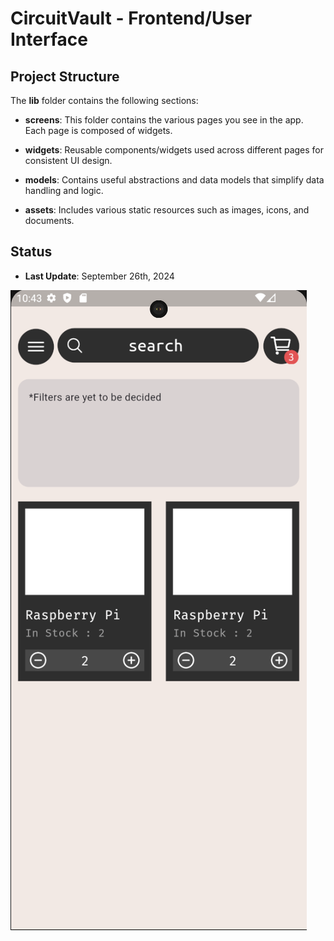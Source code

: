 # CircuitVault - Frontend/User Interface

## Project Structure

The **lib** folder contains the following sections:

- **screens**: This folder contains the various pages you see in the app. Each page is composed of widgets.
  
- **widgets**: Reusable components/widgets used across different pages for consistent UI design.
  
- **models**: Contains useful abstractions and data models that simplify data handling and logic.
  
- **assets**: Includes various static resources such as images, icons, and documents.

## Status

- **Last Update**: September 26th, 2024

![alt text](<lib/assets/status/status-sept-26 .png>)
